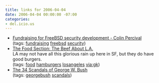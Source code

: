 ```yaml
---
title: links for 2006-04-04
date: 2006-04-04 00:00:00 -07:00
categories:
- del.icio.us
---
```


<ul class="delicious">
	<li>
		<div class="delicious-link"><a href="http://people.freebsd.org/~cperciva/funding.html">Fundraising for FreeBSD security development - Colin Percival</a></div>
		<div class="delicious-tags">(tags: <a href="http://del.icio.us/torrez/fundraising">fundraising</a> <a href="http://del.icio.us/torrez/freebsd">freebsd</a> <a href="http://del.icio.us/torrez/security">security</a>)</div>
	</li>
	<li>
		<div class="delicious-link"><a href="http://www.thefoodsection.com/foodsection/2004/12/the_beef_about_.html">The Food Section: The Beef About L.A.</a></div>
		<div class="delicious-extended">LA may not have all this glorious rain up here in SF, but they do have good burgers.</div>
		<div class="delicious-tags">(tags: <a href="http://del.icio.us/torrez/food">food</a> <a href="http://del.icio.us/torrez/hamburgers">hamburgers</a> <a href="http://del.icio.us/torrez/losangeles">losangeles</a> <a href="http://del.icio.us/torrez/via:gk">via:gk</a>)</div>
	</li>
	<li>
		<div class="delicious-link"><a href="http://www.truthout.org/docs_05/printer_011905D.shtml">The 34 Scandals of George W. Bush</a></div>
		<div class="delicious-tags">(tags: <a href="http://del.icio.us/torrez/georgebush">georgebush</a> <a href="http://del.icio.us/torrez/scandals">scandals</a>)</div>
	</li>
</ul>
